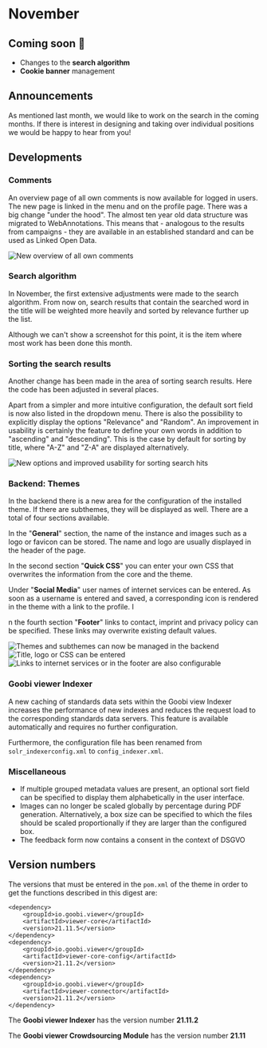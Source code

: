 # November

## Coming soon :rocket:&#x20;

* Changes to the **search algorithm**
* **Cookie banner** management

## Announcements&#x20;

As mentioned last month, we would like to work on the search in the coming months. If there is interest in designing and taking over individual positions we would be happy to hear from you!

## Developments&#x20;

### Comments&#x20;

An overview page of all own comments is now available for logged in users. The new page is linked in the menu and on the profile page. There was a big change "under the hood". The almost ten year old data structure was migrated to WebAnnotations. This means that - analogous to the results from campaigns - they are available in an established standard and can be used as Linked Open Data.

![New overview of all own comments](../.gitbook/assets/21.11\_EN\_comments.png)

### Search algorithm&#x20;

In November, the first extensive adjustments were made to the search algorithm. From now on, search results that contain the searched word in the title will be weighted more heavily and sorted by relevance further up the list.&#x20;

Although we can't show a screenshot for this point, it is the item where most work has been done this month.&#x20;

### Sorting the search results&#x20;

Another change has been made in the area of sorting search results. Here the code has been adjusted in several places.&#x20;

Apart from a simpler and more intuitive configuration, the default sort field is now also listed in the dropdown menu. There is also the possibility to explicitly display the options "Relevance" and "Random". An improvement in usability is certainly the feature to define your own words in addition to "ascending" and "descending". This is the case by default for sorting by title, where "A-Z" and "Z-A" are displayed alternatively.

![New options and improved usability for sorting search hits](../.gitbook/assets/21.11\_EN\_sorting.png)

### Backend: Themes

In the backend there is a new area for the configuration of the installed theme. If there are subthemes, they will be displayed as well. There are a total of four sections available.&#x20;

In the "**General**" section, the name of the instance and images such as a logo or favicon can be stored. The name and logo are usually displayed in the header of the page.&#x20;

In the second section "**Quick CSS**" you can enter your own CSS that overwrites the information from the core and the theme.&#x20;

Under "**Social Media**" user names of internet services can be entered. As soon as a username is entered and saved, a corresponding icon is rendered in the theme with a link to the profile. I

n the fourth section "**Footer**" links to contact, imprint and privacy policy can be specified. These links may overwrite existing default values.

![Themes and subthemes can now be managed in the backend](../.gitbook/assets/21.11\_EN\_backend-themes-overview.png) ![Title, logo or CSS can be entered](../.gitbook/assets/21.11\_EN\_backend-themes-edit-top.png) ![Links to internet services or in the footer are also configurable](../.gitbook/assets/21.11\_EN\_backend-themes-edit-bottom.png)

### Goobi viewer Indexer&#x20;

A new caching of standards data sets within the Goobi view Indexer increases the performance of new indexes and reduces the request load to the corresponding standards data servers. This feature is available automatically and requires no further configuration.&#x20;

Furthermore, the configuration file has been renamed from `solr_indexerconfig.xml` to `config_indexer.xml`.&#x20;

### Miscellaneous&#x20;

* If multiple grouped metadata values are present, an optional sort field can be specified to display them alphabetically in the user interface.&#x20;
* Images can no longer be scaled globally by percentage during PDF generation. Alternatively, a box size can be specified to which the files should be scaled proportionally if they are larger than the configured box.&#x20;
* The feedback form now contains a consent in the context of DSGVO

## Version numbers&#x20;

The versions that must be entered in the `pom.xml` of the theme in order to get the functions described in this digest are:

```markup
<dependency>
    <groupId>io.goobi.viewer</groupId>
    <artifactId>viewer-core</artifactId>
    <version>21.11.5</version>
</dependency>
<dependency>
    <groupId>io.goobi.viewer</groupId>
    <artifactId>viewer-core-config</artifactId>
    <version>21.11.2</version>
</dependency>
<dependency>
    <groupId>io.goobi.viewer</groupId>
    <artifactId>viewer-connector</artifactId>
    <version>21.11.2</version>
</dependency>
```

The **Goobi viewer Indexer** has the version number **21.11.2**

The **Goobi viewer Crowdsourcing Module** has the version number **21.11**

